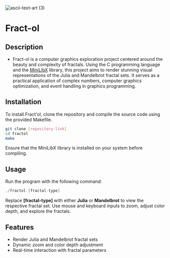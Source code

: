 
![ascii-text-art (3)](https://github.com/zelhajou/fractol/assets/39954629/bd7a3afd-9214-414b-802f-d675db1a33ed)

# Fract-ol

## Description
- Fract-ol is a computer graphics exploration project centered around the beauty and complexity of fractals. Using the C programming language and the [MiniLibX](https://harm-smits.github.io/42docs/libs/minilibx) library, this project aims to render stunning visual representations of the Julia and Mandelbrot fractal sets. It serves as a practical application of complex numbers, computer graphics optimization, and event handling in graphics programming.


## Installation
To install Fract'ol, clone the repository and compile the source code using the provided Makefile.

```bash
git clone [repository-link]
cd fractol
make
```
Ensure that the MiniLibX library is installed on your system before compiling.

## Usage
Run the program with the following command:

```c
./fractol [fractal-type]
```
Replace **[fractal-type]** with either **Julia** or **Mandelbrot** to view the respective fractal set. Use mouse and keyboard inputs to zoom, adjust color depth, and explore the fractals.

## Features
- Render Julia and Mandelbrot fractal sets
- Dynamic zoom and color depth adjustment
- Real-time interaction with fractal parameters
